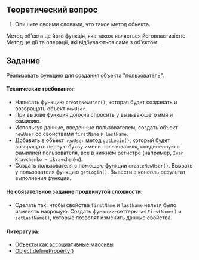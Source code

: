 ## Теоретический вопрос

1. Опишите своими словами, что такое метод обьекта.

Метод об'єкта це його функція, яка також являється йоговластивістю. Метод це дії та операції, які відбуваються саме з об'єктом.

## Задание

Реализовать функцию для создания объекта "пользователь".

#### Технические требования:
- Написать функцию `createNewUser()`, которая будет создавать и возвращать объект `newUser`.
- При вызове функция должна спросить у вызывающего имя и фамилию.
- Используя данные, введенные пользователем, создать объект `newUser` со свойствами `firstName` и `lastName`.
- Добавить в объект `newUser` метод `getLogin()`, который будет возвращать первую букву имени пользователя, соединенную с фамилией пользователя, все в нижнем регистре (например, `Ivan Kravchenko → ikravchenko`).
- Создать пользователя с помощью функции `createNewUser()`. Вызвать у пользователя функцию `getLogin()`. Вывести в консоль результат выполнения функции.

#### Не обязательное задание продвинутой сложности:
- Сделать так, чтобы свойства `firstName` и `lastName` нельзя было изменять напрямую. Создать функции-сеттеры `setFirstName()` и `setLastName()`, которые позволят изменить данные свойства.

#### Литература:
- [Объекты как ассоциативные массивы](https://learn.javascript.ru/object)
- [Object.defineProperty()](https://developer.mozilla.org/ru/docs/Web/JavaScript/Reference/Global_Objects/Object/defineProperty)